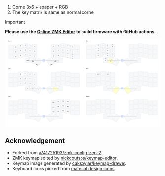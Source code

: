 1. Corne 3x6 + epaper + RGB
2. The key matrix is same as normal corne

> [!IMPORTANT]
>
> **Please use the [Online ZMK Editor](https://nickcoutsos.github.io/keymap-editor) to build firmware with GitHub actions.**

<img src="keymap-drawer/corneish_zen.svg" >

## Acknowledgement

- Forked from [a741725193/zmk-config-zen-2](https://github.com/a741725193/zmk-config-zen-2).
- ZMK keymap edited by [nickcoutsos/keymap-editor](https://github.com/nickcoutsos/keymap-editor).
- Keymap image generated by [caksoylar/keymap-drawer](https://github.com/caksoylar/keymap-drawer).
- Keyboard icons picked from [material design icons](https://pictogrammers.com/library/mdi/).
